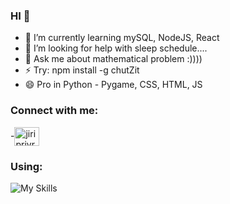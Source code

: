 ### HI 👋



- 🌱 I’m currently learning mySQL, NodeJS, React
- 🤔 I’m looking for help with sleep schedule....
- 💬 Ask me about mathematical problem :))))
- ⚡ Try: npm install -g chutZit
- 😄 Pro in Python - Pygame, CSS, HTML, JS

<h3 align="left">Connect with me:</h3>
<p align="left">
-<a href="https://instagram.com/jiriprivratsky" target="blank"><img align="center" src="https://raw.githubusercontent.com/rahuldkjain/github-profile-readme-generator/master/src/images/icons/Social/instagram.svg" alt="jiriprivratsky" height="30" width="40" /></a>
</p>



<h3 align="left">Using:</h3>

<p align="left">  
            
![My Skills](https://skillicons.dev/icons?i=py,git,javascript,nodejs,react,vite)
            
 </p>
